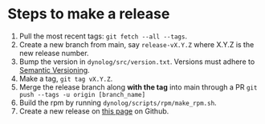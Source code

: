 # Steps to make a release
1. Pull the most recent tags: `git fetch --all --tags`.
2. Create a new branch from main, say `release-vX.Y.Z` where X.Y.Z is the new release number.
3. Bump the version in `dynolog/src/version.txt`. Versions must adhere to [Semantic Versioning](https://semver.org/).
4. Make a tag, `git tag vX.Y.Z`.
5. Merge the release branch along **with the tag** into main through a PR `git push --tags -u origin
   [branch_name]`
6. Build the rpm by running `dynolog/scripts/rpm/make_rpm.sh`.
7. Create a new release on [this
  page](https://github.com/facebookincubator/dynolog/releases) on Github.
